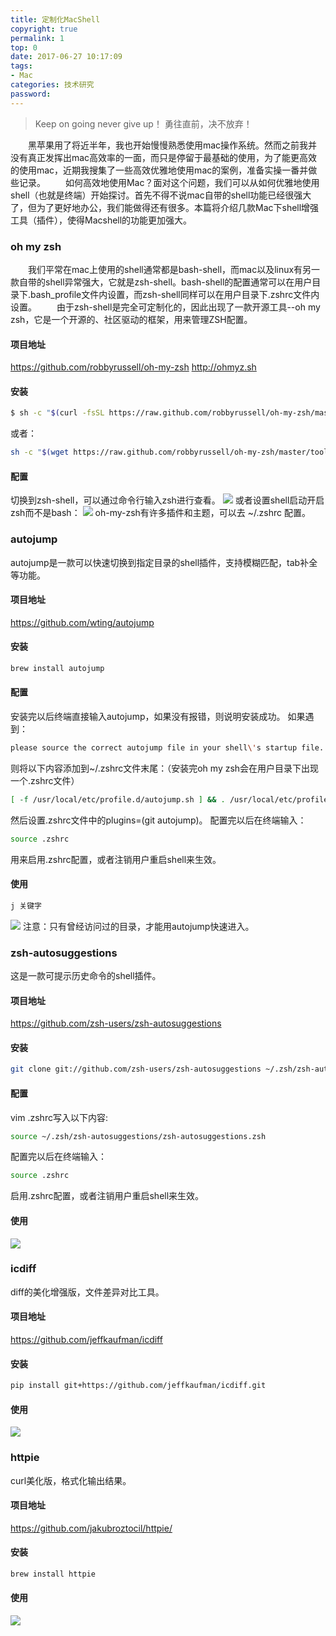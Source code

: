```yaml
---
title: 定制化MacShell
copyright: true
permalink: 1
top: 0
date: 2017-06-27 10:17:09
tags:
- Mac
categories: 技术研究
password:
---
```

<blockquote class="blockquote-center">Keep on going never give up！
勇往直前，决不放弃！</blockquote>
　　黑苹果用了将近半年，我也开始慢慢熟悉使用mac操作系统。然而之前我并没有真正发挥出mac高效率的一面，而只是停留于最基础的使用，为了能更高效的使用mac，近期我搜集了一些高效优雅地使用mac的案例，准备实操一番并做些记录。
　　如何高效地使用Mac？面对这个问题，我们可以从如何优雅地使用shell（也就是终端）开始探讨。首先不得不说mac自带的shell功能已经很强大了，但为了更好地办公，我们能做得还有很多。本篇将介绍几款Mac下shell增强工具（插件），使得Macshell的功能更加强大。
<!--more -->

### oh my zsh
　　我们平常在mac上使用的shell通常都是bash-shell，而mac以及linux有另一款自带的shell异常强大，它就是zsh-shell。bash-shell的配置通常可以在用户目录下.bash_profile文件内设置，而zsh-shell同样可以在用户目录下.zshrc文件内设置。
　　由于zsh-shell是完全可定制化的，因此出现了一款开源工具--oh my zsh，它是一个开源的、社区驱动的框架，用来管理ZSH配置。

#### 项目地址
https://github.com/robbyrussell/oh-my-zsh
http://ohmyz.sh

#### 安装
```bash
$ sh -c "$(curl -fsSL https://raw.github.com/robbyrussell/oh-my-zsh/master/tools/install.sh)"
```
或者：
```bash
sh -c "$(wget https://raw.github.com/robbyrussell/oh-my-zsh/master/tools/install.sh -O -)"
```

#### 配置
切换到zsh-shell，可以通过命令行输入zsh进行查看。
![](/upload_image/20170627/1.png)
或者设置shell启动开启zsh而不是bash：
![](/upload_image/20170627/2.png)
oh-my-zsh有许多插件和主题，可以去 ~/.zshrc 配置。

### autojump
autojump是一款可以快速切换到指定目录的shell插件，支持模糊匹配，tab补全等功能。

#### 项目地址
https://github.com/wting/autojump

#### 安装
```bash
brew install autojump
```

#### 配置
安装完以后终端直接输入autojump，如果没有报错，则说明安装成功。
如果遇到：
```bash
please source the correct autojump file in your shell\'s startup file.
```
则将以下内容添加到~/.zshrc文件末尾：（安装完oh my zsh会在用户目录下出现一个.zshrc文件）
```bash
[ -f /usr/local/etc/profile.d/autojump.sh ] && . /usr/local/etc/profile.d/autojump.sh
```
然后设置.zshrc文件中的plugins=(git autojump)。
配置完以后在终端输入：
```bash
source .zshrc
```
用来启用.zshrc配置，或者注销用户重启shell来生效。

#### 使用
```bash
j 关键字
```
![](/upload_image/20170627/3.png)
注意：只有曾经访问过的目录，才能用autojump快速进入。

### zsh-autosuggestions
这是一款可提示历史命令的shell插件。
#### 项目地址
https://github.com/zsh-users/zsh-autosuggestions
#### 安装
```bash
git clone git://github.com/zsh-users/zsh-autosuggestions ~/.zsh/zsh-autosuggestions
```
#### 配置
vim .zshrc写入以下内容:
```bash
source ~/.zsh/zsh-autosuggestions/zsh-autosuggestions.zsh
```
配置完以后在终端输入：
```bash
source .zshrc
```
启用.zshrc配置，或者注销用户重启shell来生效。

#### 使用
![](/upload_image/20170627/4.png)

### icdiff
diff的美化增强版，文件差异对比工具。
#### 项目地址
https://github.com/jeffkaufman/icdiff
#### 安装
```bash
pip install git+https://github.com/jeffkaufman/icdiff.git
```
#### 使用
![](/upload_image/20170627/5.png)

### httpie
curl美化版，格式化输出结果。
#### 项目地址
https://github.com/jakubroztocil/httpie/
#### 安装
```bash
brew install httpie
```
#### 使用
![](/upload_image/20170627/6.png)

